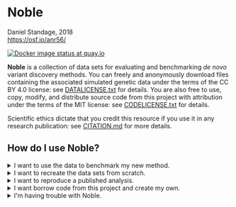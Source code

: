 # Noble

Daniel Standage, 2018  
https://osf.io/anr56/

[![Docker image status at quay.io](https://quay.io/repository/standbio/noble/status "Docker ready")](https://quay.io/repository/standage/noble)

**Noble** is a collection of data sets for evaluating and benchmarking *de novo* variant discovery methods.
You can freely and anonymously download files containing the associated simulated genetic data under the terms of the CC BY 4.0 license: see [DATALICENSE.txt](doc/DATALICENSE.txt) for details.
You are also free to use, copy, modify, and distribute source code from this project with attribution under the terms of the MIT license: see [CODELICENSE.txt](doc/CODELICENSE.txt) for details.

Scientific ethics dictate that you credit this resource if you use it in any research publication: see [CITATION.md](doc/CITATION.md) for more details.


## How do I use Noble?

<details>
    <summary>I want to use the data to benchmark my new method.</summary>

All of the data files are stored on Amazon S3 and can be downloaded from your web browser or (preferably) using shell tools like `wget` or `curl`.
See [DOWNLOADS.md](doc/DOWNLOADS.md) for more details.

</details>
<details>
    <summary>I want to recreate the data sets from scratch.</summary>

The [build/](build/) directory contains information on the workflow used to create the data files, instructions on how to invoke the workflow, and a description of the software prerequisites and configuration.

</details>
<details>
    <summary>I want to reproduce a published analysis.</summary>

The [eval/](eval/) directory contains details on our accuracy assessment of [kevlar](https://kevlar.readthedocs.io) on Noble.

</details>
<details>
    <summary>I want borrow code from this project and create my own.</summary>

You are free to create a fork of this project and adapt it for your own needs, as long as you attribute the original work.

</details>
<details>
    <summary>I'm having trouble with Noble.</summary>

Please use the [GitHub tracker](https://github.com/StandBio/noble/issues) to report bugs or submit support requests.

</details>
